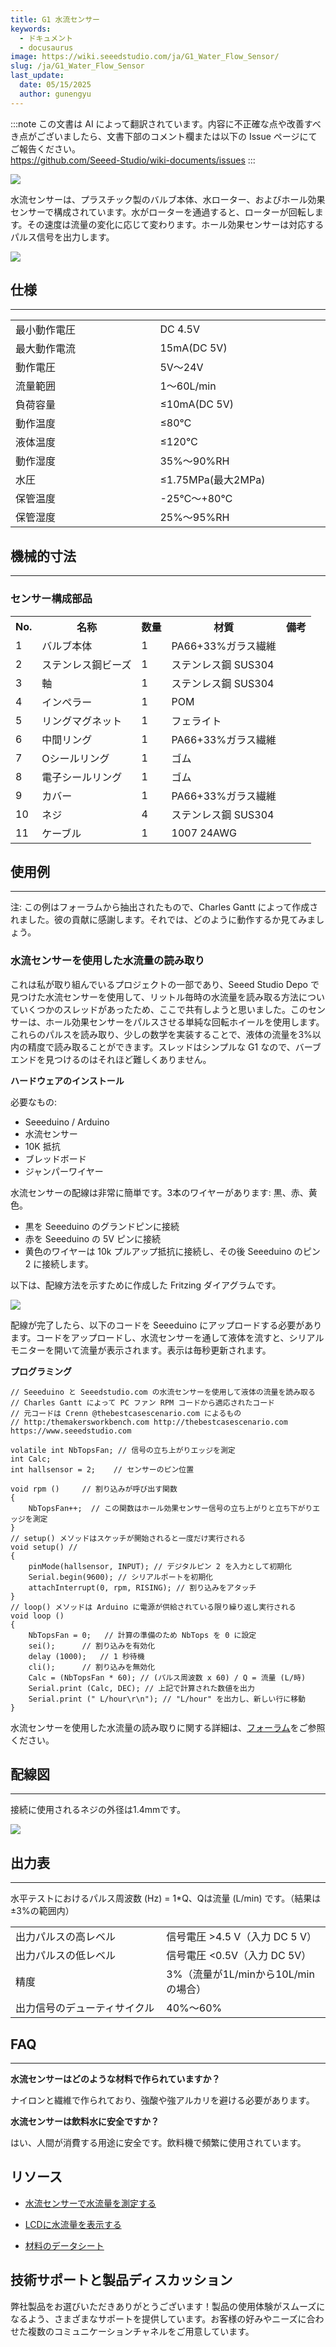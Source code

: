 ```yaml
---
title: G1 水流センサー
keywords:
  - ドキュメント
  - docusaurus
image: https://wiki.seeedstudio.com/ja/G1_Water_Flow_Sensor/
slug: /ja/G1_Water_Flow_Sensor
last_update:
  date: 05/15/2025
  author: gunengyu
---
```

:::note
この文書は AI によって翻訳されています。内容に不正確な点や改善すべき点がございましたら、文書下部のコメント欄または以下の Issue ページにてご報告ください。  
https://github.com/Seeed-Studio/wiki-documents/issues
:::

![](https://files.seeedstudio.com/wiki/G1_Water_Flow_Sensor/img/G1inch_Water_Flow_sensor.jpeg)

水流センサーは、プラスチック製のバルブ本体、水ローター、およびホール効果センサーで構成されています。水がローターを通過すると、ローターが回転します。その速度は流量の変化に応じて変わります。ホール効果センサーは対応するパルス信号を出力します。

[![](https://files.seeedstudio.com/wiki/Seeed-WiKi/docs/images/300px-Get_One_Now_Banner-ragular.png)](https://www.seeedstudio.com/g34-water-flow-sensor-p-1083.html?cPath=144_151)

## 仕様

---
<table>
  <tbody><tr>
      <td>最小動作電圧
      </td>
      <td>DC 4.5V
      </td></tr>
    <tr>
      <td>最大動作電流
      </td>
      <td>15mA(DC 5V)
      </td></tr>
    <tr>
      <td width="400px">動作電圧
      </td>
      <td width="400px">5V～24V
      </td></tr>
    <tr>
      <td>流量範囲
      </td>
      <td>1～60L/min
      </td></tr>
    <tr>
      <td>負荷容量
      </td>
      <td>≤10mA(DC 5V)
      </td></tr>
    <tr>
      <td>動作温度
      </td>
      <td>≤80℃
      </td></tr>
    <tr>
      <td>液体温度
      </td>
      <td>≤120℃
      </td></tr>
    <tr>
      <td>動作湿度
      </td>
      <td>35%～90%RH
      </td></tr>
    <tr>
      <td>水圧
      </td>
      <td>≤1.75MPa(最大2MPa)
      </td></tr>
    <tr>
      <td>保管温度
      </td>
      <td>-25℃～+80℃
      </td></tr>
    <tr>
      <td>保管湿度
      </td>
      <td>25%～95%RH
      </td></tr></tbody></table>

## 機械的寸法

---

### センサー構成部品

<table>
  <tbody><tr>
      <th>No.
      </th>
      <th>名称
      </th>
      <th>数量
      </th>
      <th>材質
      </th>
      <th>備考
      </th></tr>
    <tr style={{fontSize: '90%'}}>
      <td width={200}> 1
      </td>
      <td width={150}>  バルブ本体
      </td>
      <td width={150}>  1
      </td>
      <td width={150}>  PA66+33%ガラス繊維
      </td>
      <td width={150}>
      </td></tr>
    <tr style={{fontSize: '90%'}}>
      <td width={200}> 2
      </td>
      <td width={150}>  ステンレス鋼ビーズ
      </td>
      <td width={150}>  1
      </td>
      <td width={150}>  ステンレス鋼 SUS304
      </td>
      <td width={150}>
      </td></tr>
    <tr style={{fontSize: '90%'}}>
      <td> 3
      </td>
      <td>  軸
      </td>
      <td>  1
      </td>
      <td>  ステンレス鋼 SUS304
      </td>
      <td>
      </td></tr>
    <tr style={{fontSize: '90%'}}>
      <td> 4
      </td>
      <td>  インペラー
      </td>
      <td>  1
      </td>
      <td>  POM
      </td>
      <td>
      </td></tr>
    <tr style={{fontSize: '90%'}}>
      <td> 5
      </td>
      <td>  リングマグネット
      </td>
      <td>  1
      </td>
      <td>  フェライト
      </td>
      <td>
      </td></tr>
    <tr style={{fontSize: '90%'}}>
      <td> 6
      </td>
      <td>  中間リング
      </td>
      <td>  1
      </td>
      <td>  PA66+33%ガラス繊維
      </td>
      <td>
      </td></tr>
    <tr style={{fontSize: '90%'}}>
      <td> 7
      </td>
      <td>  Oシールリング
      </td>
      <td>  1
      </td>
      <td>  ゴム
      </td>
      <td>
      </td></tr>
    <tr style={{fontSize: '90%'}}>
      <td> 8
      </td>
      <td>  電子シールリング
      </td>
      <td>  1
      </td>
      <td>  ゴム
      </td>
      <td>
      </td></tr>
    <tr style={{fontSize: '90%'}}>
      <td> 9
      </td>
      <td>  カバー
      </td>
      <td>  1
      </td>
      <td>  PA66+33%ガラス繊維
      </td>
      <td>
      </td></tr>
    <tr style={{fontSize: '90%'}}>
      <td> 10
      </td>
      <td>  ネジ
      </td>
      <td>  4
      </td>
      <td>  ステンレス鋼 SUS304
      </td>
      <td>
      </td></tr>
    <tr style={{fontSize: '90%'}}>
      <td> 11
      </td>
      <td>  ケーブル
      </td>
      <td>  1
      </td>
      <td>  1007 24AWG
      </td>
      <td>
      </td></tr></tbody></table>

## 使用例

---
<font>注: この例はフォーラムから抽出されたもので、Charles Gantt によって作成されました。彼の貢献に感謝します。それでは、どのように動作するか見てみましょう。</font>

### 水流センサーを使用した水流量の読み取り

これは私が取り組んでいるプロジェクトの一部であり、Seeed Studio Depo で見つけた水流センサーを使用して、リットル毎時の水流量を読み取る方法についていくつかのスレッドがあったため、ここで共有しようと思いました。このセンサーは、ホール効果センサーをパルスさせる単純な回転ホイールを使用します。これらのパルスを読み取り、少しの数学を実装することで、液体の流量を3%以内の精度で読み取ることができます。スレッドはシンプルな G1 なので、バーブエンドを見つけるのはそれほど難しくありません。

**ハードウェアのインストール**

必要なもの:
- Seeeduino / Arduino
- 水流センサー
- 10K 抵抗
- ブレッドボード
- ジャンパーワイヤー

水流センサーの配線は非常に簡単です。3本のワイヤーがあります: 黒、赤、黄色。
- 黒を Seeeduino のグランドピンに接続
- 赤を Seeeduino の 5V ピンに接続
- 黄色のワイヤーは 10k プルアップ抵抗に接続し、その後 Seeeduino のピン 2 に接続します。

以下は、配線方法を示すために作成した Fritzing ダイアグラムです。

![](https://files.seeedstudio.com/wiki/G1_Water_Flow_Sensor/img/Reading_liquid_flow_rate_with_an_Arduino.jpg)

配線が完了したら、以下のコードを Seeeduino にアップロードする必要があります。コードをアップロードし、水流センサーを通して液体を流すと、シリアルモニターを開いて流量が表示されます。表示は毎秒更新されます。

**プログラミング**

```
// Seeeduino と Seeedstudio.com の水流センサーを使用して液体の流量を読み取る
// Charles Gantt によって PC ファン RPM コードから適応されたコード
// 元コードは Crenn @thebestcasescenario.com によるもの
// http:/themakersworkbench.com http://thebestcasescenario.com https://www.seeedstudio.com

volatile int NbTopsFan; // 信号の立ち上がりエッジを測定
int Calc;
int hallsensor = 2;    // センサーのピン位置

void rpm ()     // 割り込みが呼び出す関数
{
    NbTopsFan++;  // この関数はホール効果センサー信号の立ち上がりと立ち下がりエッジを測定
}
// setup() メソッドはスケッチが開始されると一度だけ実行される
void setup() //
{
    pinMode(hallsensor, INPUT); // デジタルピン 2 を入力として初期化
    Serial.begin(9600); // シリアルポートを初期化
    attachInterrupt(0, rpm, RISING); // 割り込みをアタッチ
}
// loop() メソッドは Arduino に電源が供給されている限り繰り返し実行される
void loop ()
{
    NbTopsFan = 0;   // 計算の準備のため NbTops を 0 に設定
    sei();      // 割り込みを有効化
    delay (1000);   // 1 秒待機
    cli();      // 割り込みを無効化
    Calc = (NbTopsFan * 60); // (パルス周波数 x 60) / Q = 流量 (L/時)
    Serial.print (Calc, DEC); // 上記で計算された数値を出力
    Serial.print (" L/hour\r\n"); // "L/hour" を出力し、新しい行に移動
}
```

水流センサーを使用した水流量の読み取りに関する詳細は、[フォーラム](https://forum.seeedstudio.com/viewtopic.php?f=4&amp;t=989&amp;p=3632#p3632)をご参照ください。

## 配線図

---
接続に使用されるネジの外径は1.4mmです。

![](https://files.seeedstudio.com/wiki/G1_Water_Flow_Sensor/img/Wfs-wiring.jpg)

## 出力表

---
水平テストにおけるパルス周波数 (Hz) = 1*Q、Qは流量 (L/min) です。（結果は±3%の範囲内）

<table >
<tr>
<td width="400px">出力パルスの高レベル
</td>
<td width="400px">信号電圧 &gt;4.5 V（入力 DC 5 V）
</td></tr>
<tr>
<td>出力パルスの低レベル
</td>
<td>信号電圧 &lt;0.5V（入力 DC 5V）
</td></tr>
<tr>
<td>精度
</td>
<td>3%（流量が1L/minから10L/minの場合）
</td></tr>
<tr>
<td>出力信号のデューティサイクル
</td>
<td>40%～60%
</td></tr></table>

## FAQ

---
**水流センサーはどのような材料で作られていますか？**

ナイロンと繊維で作られており、強酸や強アルカリを避ける必要があります。

**水流センサーは飲料水に安全ですか？**

はい、人間が消費する用途に安全です。飲料機で頻繁に使用されています。

## リソース

* [水流センサーで水流量を測定する](https://forum.seeedstudio.com/viewtopic.php?f=4&amp;t=989&amp;p=3632#p3632)

* [LCDに水流量を表示する](http://www.practicalarduino.com/projects/water-flow-gauge)

* [材料のデータシート](https://wiki.seeedstudio.com/ja/images/4/4e/YEE70G30HSLNC..pdf)

## 技術サポートと製品ディスカッション

弊社製品をお選びいただきありがとうございます！製品の使用体験がスムーズになるよう、さまざまなサポートを提供しています。お客様の好みやニーズに合わせた複数のコミュニケーションチャネルをご用意しています。

<div class="button_tech_support_container">
<a href="https://forum.seeedstudio.com/" class="button_forum"></a> 
<a href="https://www.seeedstudio.com/contacts" class="button_email"></a>
</div>

<div class="button_tech_support_container">
<a href="https://discord.gg/eWkprNDMU7" class="button_discord"></a> 
<a href="https://github.com/Seeed-Studio/wiki-documents/discussions/69" class="button_discussion"></a>
</div>